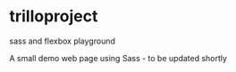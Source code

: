 # trilloproject
sass and flexbox playground

A small demo web page using Sass - to be updated shortly
